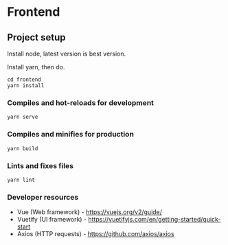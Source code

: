 # Frontend

## Project setup
Install node, latest version is best version.

Install yarn, then do.
```
cd frontend
yarn install
```

### Compiles and hot-reloads for development
```
yarn serve
```

### Compiles and minifies for production
```
yarn build
```

### Lints and fixes files
```
yarn lint
```

### Developer resources
* Vue (Web framework) - https://vuejs.org/v2/guide/
* Vuetify (UI framework) - https://vuetifyjs.com/en/getting-started/quick-start
* Axios (HTTP requests) - https://github.com/axios/axios
